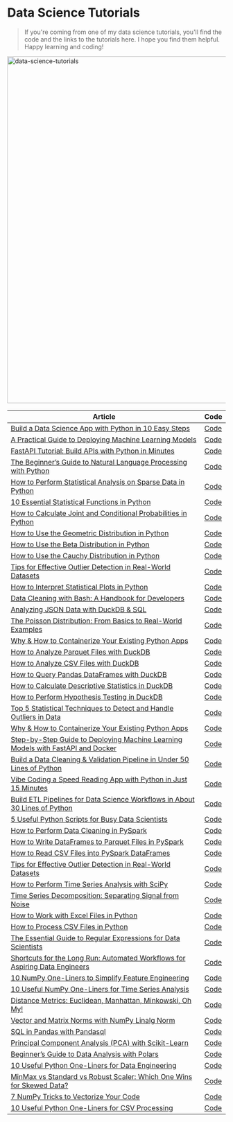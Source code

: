 # Data Science Tutorials
> If you're coming from one of my data science tutorials, you'll find the code and the links to the tutorials here.
I hope you find them helpful. Happy learning and coding!

<img src="https://i.imgur.com/Da3iKuA.jpeg" alt="data-science-tutorials" width="800"/></img>



| Article| Code|
|----|------|
|[Build a Data Science App with Python in 10 Easy Steps](https://www.kdnuggets.com/build-data-science-app-with-python-10-easy-steps)|[Code](https://github.com/balapriyac/data-science-tutorials/tree/main/data-science-app)|
|[A Practical Guide to Deploying Machine Learning Models](https://machinelearningmastery.com/a-practical-guide-to-deploying-machine-learning-models/)|[Code](https://github.com/balapriyac/data-science-tutorials/tree/main/model_deployment)|
|[FastAPI Tutorial: Build APIs with Python in Minutes](https://www.kdnuggets.com/fastapi-tutorial-build-apis-with-python-in-minutes)|[Code](https://github.com/balapriyac/data-science-tutorials/tree/main/fastapi)|
|[The Beginner’s Guide to Natural Language Processing with Python](https://machinelearningmastery.com/the-beginners-guide-to-natural-language-processing-with-python/)|[Code](https://github.com/balapriyac/data-science-tutorials/tree/main/natural-language-processing)|
|[How to Perform Statistical Analysis on Sparse Data in Python](https://www.statology.org/how-to-perform-statistical-analysis-sparse-data-python/)|[Code](https://github.com/balapriyac/data-science-tutorials/blob/main/statistics/sparse_data_analysis_v0_1.ipynb)|
|[10 Essential Statistical Functions in Python](https://www.statology.org/10-essential-statistical-functions-in-python/)|[Code](https://github.com/balapriyac/data-science-tutorials/blob/main/statistics/Basic_Stats_Functions_Python.ipynb)|
|[How to Calculate Joint and Conditional Probabilities in Python](https://www.statology.org/how-to-calculate-joint-and-conditional-probabilities-in-python/)|[Code]()|
|[How to Use the Geometric Distribution in Python](https://www.statology.org/how-to-use-the-geometric-distribution-in-python/)|[Code](https://github.com/balapriyac/data-science-tutorials/blob/main/statistics/probability/geometric_distribution.ipynb)|
|[How to Use the Beta Distribution in Python](https://www.statology.org/how-to-use-the-beta-distribution-in-python/)|[Code](https://github.com/balapriyac/data-science-tutorials/blob/main/statistics/probability/beta_distribution.ipynb)|
|[How to Use the Cauchy Distribution in Python](https://www.statology.org/how-to-use-the-cauchy-distribution-in-python/)|[Code](https://github.com/balapriyac/data-science-tutorials/blob/main/statistics/probability/cauchy_distribution.ipynb)|
|[Tips for Effective Outlier Detection in Real-World Datasets](https://www.statology.org/tips-for-effective-outlier-detection-in-real-world-datasets/)|[Code](https://github.com/balapriyac/data-science-tutorials/blob/main/statistics/Outlier_Detection_Tips.ipynb)|
|[How to Interpret Statistical Plots in Python](https://www.statology.org/how-to-interpret-statistical-plots-python/)|[Code](https://github.com/balapriyac/data-science-tutorials/blob/main/statistics/statistical_plots.ipynb)|
|[Data Cleaning with Bash: A Handbook for Developers](https://www.kdnuggets.com/data-cleaning-with-bash-a-handbook-for-developers)|[Code](https://github.com/balapriyac/data-science-tutorials/tree/main/bash-data-cleaning)|
|[Analyzing JSON Data with DuckDB & SQL](https://www.kdnuggets.com/analyzing-json-data-with-duckdb-sql)|[Code](https://github.com/balapriyac/data-science-tutorials/tree/main/duckdb-json)|
|[The Poisson Distribution: From Basics to Real-World Examples](https://www.statology.org/the-poisson-distribution-from-basics-to-real-world-examples/)|[Code](https://github.com/balapriyac/data-science-tutorials/blob/main/statistics/probability/poisson_distribution.ipynb)|
|[Why & How to Containerize Your Existing Python Apps](https://www.kdnuggets.com/why-how-to-containerize-your-existing-python-apps)|[Code](https://github.com/balapriyac/data-science-tutorials/tree/main/containerizing-python-apps/currency-api)|
|[How to Analyze Parquet Files with DuckDB](https://www.statology.org/how-to-analyze-parquet-files-with-duckdb/)|[Code](https://github.com/balapriyac/data-science-tutorials/tree/main/duckdb-miniseries/analyze-parquet)|
|[How to Analyze CSV Files with DuckDB](https://www.statology.org/how-to-analyze-csv-files-with-duckdb/)|[Code](https://github.com/balapriyac/data-science-tutorials/tree/main/duckdb-miniseries/analyze-csv)|
|[How to Query Pandas DataFrames with DuckDB](https://www.statology.org/how-to-query-pandas-dataframes-with-duckdb/)|[Code](https://github.com/balapriyac/data-science-tutorials/tree/main/duckdb-miniseries/analyze-pandas-dataframes)|
|[How to Calculate Descriptive Statistics in DuckDB](https://www.statology.org/how-to-calculate-descriptive-statistics-in-duckdb/)|[Code](https://github.com/balapriyac/data-science-tutorials/tree/main/duckdb-miniseries/descriptive-statistics)|
|[How to Perform Hypothesis Testing in DuckDB](https://www.statology.org/how-to-perform-hypothesis-testing-in-duckdb/)|[Code](https://github.com/balapriyac/data-science-tutorials/tree/main/duckdb-miniseries/hypothesis-testing)|
|[Top 5 Statistical Techniques to Detect and Handle Outliers in Data](https://www.statology.org/top-5-statistical-techniques-detect-handle-outliers-data/)|[Code](https://github.com/balapriyac/data-science-tutorials/blob/main/statistics/outlier_detection_techniques.ipynb)|
|[Why & How to Containerize Your Existing Python Apps](https://www.kdnuggets.com/why-how-to-containerize-your-existing-python-apps)|[Code](https://github.com/balapriyac/data-science-tutorials/tree/main/containerizing-python-apps/currency-api)|
|[Step-by-Step Guide to Deploying Machine Learning Models with FastAPI and Docker](https://machinelearningmastery.com/step-by-step-guide-to-deploying-machine-learning-models-with-fastapi-and-docker/)|[Code](https://github.com/balapriyac/data-science-tutorials/tree/main/fastapi-docker-for-ml-model-deployment/diabetes-predictor)|
|[Build a Data Cleaning & Validation Pipeline in Under 50 Lines of Python](https://www.kdnuggets.com/build-a-data-cleaning-validation-pipeline-in-under-50-lines-of-python)|[Code](https://github.com/balapriyac/data-science-tutorials/blob/main/build-with-python/data-cleaning-n-validation-pipeline/main.py)|
|[Vibe Coding a Speed Reading App with Python in Just 15 Minutes](https://www.kdnuggets.com/vibe-coding-a-speed-reading-app-with-python-in-just-15-minutes)|[Code](https://github.com/balapriyac/data-science-tutorials/tree/main/vibe-coding/speed-reader)|
|[Build ETL Pipelines for Data Science Workflows in About 30 Lines of Python](https://www.kdnuggets.com/build-etl-pipelines-for-data-science-workflows-in-about-30-lines-of-python)|[Code](https://github.com/balapriyac/data-science-tutorials/tree/main/build-with-python/etl-pipeline)|
|[5 Useful Python Scripts for Busy Data Scientists](https://www.kdnuggets.com/5-useful-python-scripts-for-busy-data-scientists)|[Code](https://github.com/balapriyac/data-science-tutorials/tree/main/useful-python-scripts)|
|[How to Perform Data Cleaning in PySpark](https://www.statology.org/how-to-perform-data-cleaning-in-pyspark/)|[Code](https://github.com/balapriyac/data-science-tutorials/blob/main/pyspark/pyspark_data_cleaning.ipynb)|
|[How to Write DataFrames to Parquet Files in PySpark](https://www.statology.org/how-to-write-dataframes-to-parquet-files-in-pyspark/)|[Code](https://github.com/balapriyac/data-science-tutorials/blob/main/pyspark/pyspark_write_parquet.ipynb)|
|[How to Read CSV Files into PySpark DataFrames](https://www.statology.org/how-to-read-csv-files-into-pyspark-dataframes/)|[Code](https://github.com/balapriyac/data-science-tutorials/blob/main/pyspark/pyspark_read_csv.ipynb)|
|[Tips for Effective Outlier Detection in Real-World Datasets](https://www.statology.org/tips-for-effective-outlier-detection-in-real-world-datasets/)|[Code](https://github.com/balapriyac/data-science-tutorials/blob/main/statistics/Outlier_Detection_Tips.ipynb)|
|[How to Perform Time Series Analysis with SciPy](https://www.statology.org/how-to-perform-time-series-analysis-with-scipy/)|[Code](https://github.com/balapriyac/data-science-tutorials/blob/main/statistics/scipy_time_series_analysis.ipynb)|
|[Time Series Decomposition: Separating Signal from Noise](https://www.statology.org/time-series-decomposition-separating-signal-from-noise/)|[Code](https://github.com/balapriyac/data-science-tutorials/blob/main/statistics/time_series_decomposition.ipynb)|
|[How to Work with Excel Files in Python](https://www.statology.org/how-to-work-with-excel-files-in-python/)|[Code](https://github.com/balapriyac/data-science-tutorials/blob/main/statistics/handle_excel_files.ipynb)|
|[How to Process CSV Files in Python](https://www.statology.org/how-to-process-csv-files-in-python/)|[Code](https://github.com/balapriyac/data-science-tutorials/blob/main/statistics/process_csv_files.ipynb)|
|[The Essential Guide to Regular Expressions for Data Scientists](https://www.kdnuggets.com/the-essential-guide-to-regular-expressions-for-data-scientists)|[Code](https://github.com/balapriyac/data-science-tutorials/tree/main/regex)|
|[Shortcuts for the Long Run: Automated Workflows for Aspiring Data Engineers](https://www.kdnuggets.com/shortcuts-for-the-long-run-automated-workflows-for-aspiring-data-engineers)|[Code](https://github.com/balapriyac/data-science-tutorials/tree/main/data-engineering-workflows)|
|[10 NumPy One-Liners to Simplify Feature Engineering](https://machinelearningmastery.com/10-numpy-one-liners-to-simplify-feature-engineering/)|[Code](https://github.com/balapriyac/data-science-tutorials/blob/main/numpy-one-liners/numpy_feature_engg_one_liners.ipynb)|
|[10 Useful NumPy One-Liners for Time Series Analysis](https://machinelearningmastery.com/10-useful-numpy-one-liners-for-time-series-analysis/)|[Code](https://github.com/balapriyac/data-science-tutorials/blob/main/numpy-one-liners/time_series_analysis_numpy_one_liners_v1.ipynb)|
|[Distance Metrics: Euclidean, Manhattan, Minkowski, Oh My!](https://www.kdnuggets.com/2023/03/distance-metrics-euclidean-manhattan-minkowski-oh.html)|[Code](https://github.com/balapriyac/data-science-tutorials/blob/main/distance-metrics/distances.py)|
|[Vector and Matrix Norms with NumPy Linalg Norm](https://www.kdnuggets.com/2023/05/vector-matrix-norms-numpy-linalg-norm.html)|[Code](https://github.com/balapriyac/data-science-tutorials/blob/main/numpy-linalg-norm/calculate-norms.py)|
|[SQL in Pandas with Pandasql](https://www.kdnuggets.com/sql-in-pandas-with-pandasql)|[Code](https://github.com/balapriyac/data-science-tutorials/tree/main/pandasql)|
|[Principal Component Analysis (PCA) with Scikit-Learn](https://www.kdnuggets.com/2023/05/principal-component-analysis-pca-scikitlearn.html)|[Code](https://github.com/balapriyac/data-science-tutorials/tree/main/pca-sklearn)|
|[Beginner’s Guide to Data Analysis with Polars](https://www.kdnuggets.com/beginners-guide-to-data-analysis-with-polars) | [Code](https://github.com/balapriyac/data-science-tutorials/tree/main/polars-beginners-guide)|
|[10 Useful Python One-Liners for Data Engineering](https://www.kdnuggets.com/10-useful-python-one-liners-for-data-engineering)|[Code](https://github.com/balapriyac/data-science-tutorials/tree/main/data-engineering-one-liners)|
|[MinMax vs Standard vs Robust Scaler: Which One Wins for Skewed Data?](https://machinelearningmastery.com/minmax-vs-standard-vs-robust-scaler-which-one-wins-for-skewed-data/)|[Code](https://github.com/balapriyac/data-science-tutorials/tree/main/scaler-comparison)|
|[7 NumPy Tricks to Vectorize Your Code](https://machinelearningmastery.com/7-numpy-tricks-to-vectorize-your-code/)|[Code](https://github.com/balapriyac/data-science-tutorials/tree/main/numpy-vectorization)|
|[10 Useful Python One-Liners for CSV Processing](https://www.kdnuggets.com/10-useful-python-one-liners-for-csv-processing)|[Code](https://github.com/balapriyac/data-science-tutorials/tree/main/one-liners-csv)|
